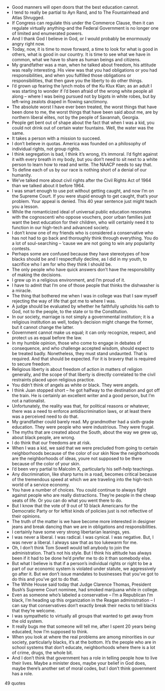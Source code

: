  - Good manners will open doors that the best education cannot.
 - I tend to really be partial to Ayn Rand, and to The Fountainhead and Atlas Shrugged.
 - If Congress can regulate this under the Commerce Clause, then it can regulate virtually anything-and the Federal Government is no longer one of limited and enumerated powers.
 - And I thank God I believe in God, or I would probably be enormously angry right now.
 - Today, now, it is time to move forward, a time to look for what is good in others, what is good in our country. It is time to see what we have in common, what we have to share as human beings and citizens.
 - My grandfather was a man, when he talked about freedom, his attitude was really interesting. His view was that you had obligations or you had responsibilities, and when you fulfilled those obligations or responsibilities, that then gave you the liberty to do other things.
 - I’d grown up fearing the lynch mobs of the Ku Klux Klan; as an adult I was starting to wonder if I’d been afraid of the wrong white people all along – where I was being pursued not by bigots in white robes, but by left-wing zealots draped in flowing sanctimony.
 - The absolute worst I have ever been treated, the worst things that have been done to me, the worst things that have been said about me, are by northern liberal elites, not by the people of Savannah, Georgia.
 - People get bent out of shape about the fact that when I was a kid, you could not drink out of certain water fountains. Well, the water was the same.
 - It takes a person with a mission to succeed.
 - I don’t believe in quotas. America was founded on a philosophy of individual rights, not group rights.
 - I think segregation is bad, I think it’s wrong, it’s immoral. I’d fight against it with every breath in my body, but you don’t need to sit next to a white person to learn how to read and write. The NAACP needs to say that.
 - To define each of us by our race is nothing short of a denial of our humanity.
 - We’ve talked more about civil rights after the Civil Rights Act of 1964 than we talked about it before 1964.
 - I was smart enough to use pot without getting caught, and now I’m on the Supreme Court. If you were stupid enough to get caught, that’s your problem. Your appeal is denied. This 40 year sentence just might teach you a lesson.
 - While the romanticized ideal of universal public education resonates with the cognoscenti who oppose vouchers, poor urban families just want the best education for their children, who will certainly need it to function in our high-tech and advanced society.
 - I don’t know one of my friends who is considered a conservative who has not had to go back and thoroughly think through everything. You do a lot of soul-searching – ’cause we are not going to win any popularity contests.
 - Perhaps some are confused because they have stereotypes of how blacks should be and I respectfully decline, as I did in my youth, to sacrifice who I am for who they think I should be.
 - The only people who have quick answers don’t have the responsibility of making the decisions.
 - I grew up in a religious environment, and I’m proud of it.
 - I have to admit that I’m one of those people that thinks the dishwasher is a miracle.
 - The thing that bothered me when I was in college was that I saw myself rejecting the way of life that got me to where I was.
 - A judge should be evaluated by whether he faithfully upholds his oath to God, not to the people, to the state or to the Constitution.
 - In our society, marriage is not simply a governmental institution; it is a religious institution as well, today’s decision might change the former, but it cannot change the latter.
 - Government cannot make us equal; it can only recognize, respect, and protect us as equal before the law.
 - In my humble opinion, those who come to engage in debates of consequence, and who challenge accepted wisdom, should expect to be treated badly. Nonetheless, they must stand undaunted. That is required. And that should be expected. For it is bravery that is required to secure freedom.
 - Religious liberty is about freedom of action in matters of religion generally, and the scope of that liberty is directly correlated to the civil restraints placed upon religious practice.
 - You didn’t think of angels as white or black. They were angels.
 - I think Juan stopped short – he got halfway to the destination and got off the train. He is certainly an excellent writer and a good person, but I’m not a nationalist.
 - Unfortunately, the reality was that, for political reasons or whatever, there was a need to enforce antidiscrimination laws, or at least there was a perceived need to do that.
 - My grandfather could barely read. My grandmother had a sixth-grade education. They were people who were industrious. They were frugal.
 - The myths that are created about the South, about the way we grew up, about black people, are wrong.
 - I do think that our freedoms are at risk.
 - When I was a kid, we said that we were precluded from going to certain neighborhoods because of the color of our skin Now the neighborhoods are the neighborhoods of ideas, youre not supposed to be there because of the color of your skin.
 - I’d been very partial to Malcolm X, particularly his self-help teachings.
 - Any discrimination, like sharp turns in a road, becomes critical because of the tremendous speed at which we are traveling into the high-tech world of a service economy.
 - You have a number of choices. You could continue to always fight against people who are really distractions. They’re people in the cheap seats of life. Or you can do what you went there to do.
 - But I know that the vote of 9 out of 10 black Americans for the Democratic Party or for leftist kinds of policies just is not reflective of their opinions.
 - The truth of the matter is we have become more interested in designer jeans and break dancing than we are in obligations and responsibilities.
 - I certainly have some very strong libertarian leanings, yes.
 - I was never a liberal. I was radical. I was cynical. I was negative. But, I was never a liberal. I always saw that as too lukewarm for me.
 - Oh, I don’t think Tom Sowell would tell anybody to join the administration. That’s not his style. But I think his attitude has always been if it had to be done he’d prefer me to do it than somebody else.
 - But what I believe is that if a person’s individual rights or right to be a part of our economic system is violated under statute, we aggressively go after it. But we don’t issue mandates to businesses that you’ve got to do this and you’ve got to do that.
 - The White House said today that Judge Clarence Thomas, President Bush’s Supreme Court nominee, had smoked marijuana while in college.
 - Even as someone who’s labeled a conservative – I’m a Republican I’m black, I’m heading up this organization in the Reagan administration – I can say that conservatives don’t exactly break their necks to tell blacks that they’re welcome.
 - I was sympathetic to virtually all groups that wanted to get away from the old system.
 - It really bugs me that someone will tell me, after I spent 20 years being educated, how I’m supposed to think.
 - When you look at where the real problems are among minorities in our society, particularly blacks, it’s at the bottom. It’s the people who are in school systems that don’t educate, neighborhoods where there is a lot of crime, drugs, the whole bit.
 - And I don’t think that government has a role in telling people how to live their lives. Maybe a minister does, maybe your belief in God does, maybe there’s another set of moral codes, but I don’t think government has a role.

49 quotes